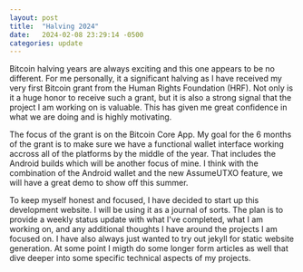 ```yaml
---
layout: post
title:  "Halving 2024"
date:   2024-02-08 23:29:14 -0500
categories: update
---
```

Bitcoin halving years are always exciting and this one appears to be no different. For me personally, it
a significant halving as I have received my very first Bitcoin grant from the Human Rights Foundation (HRF).
Not only is it a huge honor to receive such a grant, but it is also a strong signal that the project I am
working on is valuable. This has given me great confidence in what we are doing and is highly motivating.

The focus of the grant is on the Bitcoin Core App. My goal for the 6 months of the grant is to make sure
we have a functional wallet interface working accross all of the platforms by the middle of the year.
That includes the Android builds which will be another focus of mine. I think with the combination of
the Android wallet and the new AssumeUTXO feature, we will have a great demo to show off this summer.

To keep myself honest and focused, I have decided to start up this development website. I will be using it
as a journal of sorts. The plan is to provide a weekly status update with what I've completed, what I am
working on, and any additional thoughts I have around the projects I am focused on. I have also always
just wanted to try out jekyll for static website generation. At some point I migth do some longer
form articles as well that dive deeper into some specific technical aspects of my projects.

